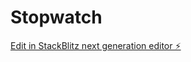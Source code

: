# Stopwatch

[Edit in StackBlitz next generation editor ⚡️](https://stackblitz.com/~/github.com/gurssagar/Stopwatch)